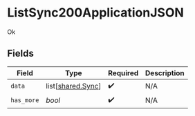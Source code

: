 # ListSync200ApplicationJSON

Ok


## Fields

| Field                                            | Type                                             | Required                                         | Description                                      |
| ------------------------------------------------ | ------------------------------------------------ | ------------------------------------------------ | ------------------------------------------------ |
| `data`                                           | list[[shared.Sync](../../models/shared/sync.md)] | :heavy_check_mark:                               | N/A                                              |
| `has_more`                                       | *bool*                                           | :heavy_check_mark:                               | N/A                                              |